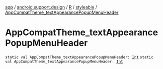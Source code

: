 [app](../../../index.md) / [android.support.design](../../index.md) / [R](../index.md) / [styleable](index.md) / [AppCompatTheme_textAppearancePopupMenuHeader](.)

# AppCompatTheme_textAppearancePopupMenuHeader

`static val AppCompatTheme_textAppearancePopupMenuHeader: `[`Int`](https://kotlinlang.org/api/latest/jvm/stdlib/kotlin/-int/index.html)
`static val AppCompatTheme_textAppearancePopupMenuHeader: `[`Int`](https://kotlinlang.org/api/latest/jvm/stdlib/kotlin/-int/index.html)